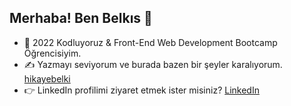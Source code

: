 ## Merhaba! Ben Belkıs 👋


- 🌱 2022 Kodluyoruz & Front-End Web Development Bootcamp Öğrencisiyim.
- ✍️ Yazmayı seviyorum ve burada bazen bir şeyler karalıyorum. [hikayebelki](https://hikayebelki.blogspot.com/)
- 👉 LinkedIn profilimi ziyaret etmek ister misiniz? [LinkedIn](https://www.linkedin.com/in/belkisarslan/)


